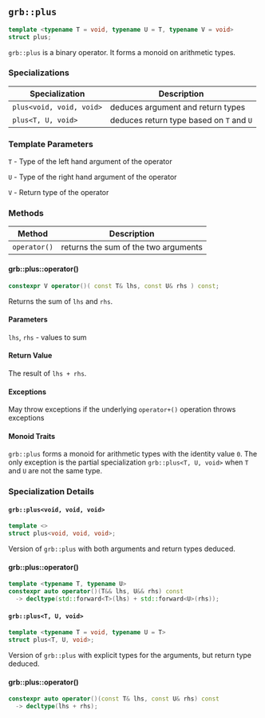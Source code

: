 ## `grb::plus`

```cpp
template <typename T = void, typename U = T, typename V = void>
struct plus;
```

`grb::plus` is a binary operator.  It forms a monoid on arithmetic types.

### Specializations
Specialization | Description
----- | -----
`plus<void, void, void>` | deduces argument and return types
`plus<T, U, void>` | deduces return type based on `T` and `U`


### Template Parameters
`T` - Type of the left hand argument of the operator

`U` - Type of the right hand argument of the operator

`V` - Return type of the operator

### Methods
Method | Description
----- | -----
`operator()` | returns the sum of the two arguments

#### grb::plus::operator()

```cpp
constexpr V operator()( const T& lhs, const U& rhs ) const;
```

Returns the sum of `lhs` and `rhs`.

#### Parameters

`lhs`, `rhs` - values to sum

#### Return Value

The result of `lhs + rhs`.

#### Exceptions

May throw exceptions if the underlying `operator+()` operation throws exceptions

#### Monoid Traits

`grb::plus` forms a monoid for arithmetic types with the identity value `0`.
The only exception is the partial specialization `grb::plus<T, U, void>` when
`T` and `U` are not the same type.

### Specialization Details
#### `grb::plus<void, void, void>`
```cpp
template <>
struct plus<void, void, void>;
```
Version of `grb::plus` with both arguments and return types deduced.

#### grb::plus::operator()

```cpp
template <typename T, typename U>
constexpr auto operator()(T&& lhs, U&& rhs) const
  -> decltype(std::forward<T>(lhs) + std::forward<U>(rhs));
```

#### `grb::plus<T, U, void>`

```cpp
template <typename T = void, typename U = T>
struct plus<T, U, void>;
```

Version of `grb::plus` with explicit types for the arguments, but return type deduced.

#### grb::plus::operator()

```cpp
constexpr auto operator()(const T& lhs, const U& rhs) const
  -> decltype(lhs + rhs);
```

